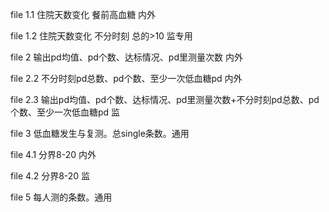  file 1.1 住院天数变化 餐前高血糖 内外
 
 file 1.2 住院天数变化 不分时刻 总的>10  监专用
 
 file 2 输出pd均值、pd个数、达标情况、pd里测量次数 内外
 
 file 2.2 不分时刻pd总数、pd个数、至少一次低血糖pd  内外
 
 file 2.3 输出pd均值、pd个数、达标情况、pd里测量次数+不分时刻pd总数、pd个数、至少一次低血糖pd  监
 
 file 3 低血糖发生与复测。总single条数。通用
 
 file 4.1 分界8-20 内外 
 
 file 4.2 分界8-20 监
 
 file 5 每人测的条数。通用